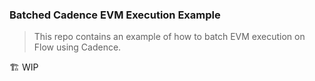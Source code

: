 ### Batched Cadence EVM Execution Example

> This repo contains an example of how to batch EVM execution on Flow using Cadence.

:building_construction: WIP 
